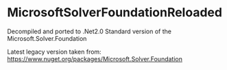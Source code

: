 # MicrosoftSolverFoundationReloaded
Decompiled and ported to .Net2.0 Standard version of the Microsoft.Solver.Foundation

Latest legacy version taken from: https://www.nuget.org/packages/Microsoft.Solver.Foundation